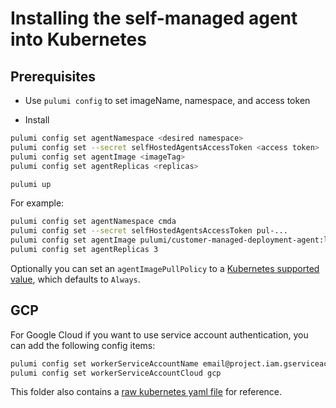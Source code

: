 # Installing the self-managed agent into Kubernetes

## Prerequisites

* Use `pulumi config` to set imageName, namespace, and access token

* Install

```bash
pulumi config set agentNamespace <desired namespace>
pulumi config set --secret selfHostedAgentsAccessToken <access token>
pulumi config set agentImage <imageTag>
pulumi config set agentReplicas <replicas>

pulumi up
```

For example:

```bash
pulumi config set agentNamespace cmda
pulumi config set --secret selfHostedAgentsAccessToken pul-...
pulumi config set agentImage pulumi/customer-managed-deployment-agent:latest-amd64
pulumi config set agentReplicas 3
```

Optionally you can set an `agentImagePullPolicy` to a [Kubernetes supported value](https://kubernetes.io/docs/concepts/containers/images/#image-pull-policy), which defaults to `Always`.

## GCP

For Google Cloud if you want to use service account authentication, you can add the following config items:

```bash
pulumi config set workerServiceAccountName email@project.iam.gserviceaccount.com
pulumi config set workerServiceAccountCloud gcp
```

This folder also contains a [raw kubernetes yaml file](./raw_deployment.yaml) for reference.
